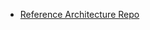 - [Reference Architecture Repo](https://github.com/mygainwell/ets-architecture/blob/main/definitions-of-done/TEMPLATE.md)

